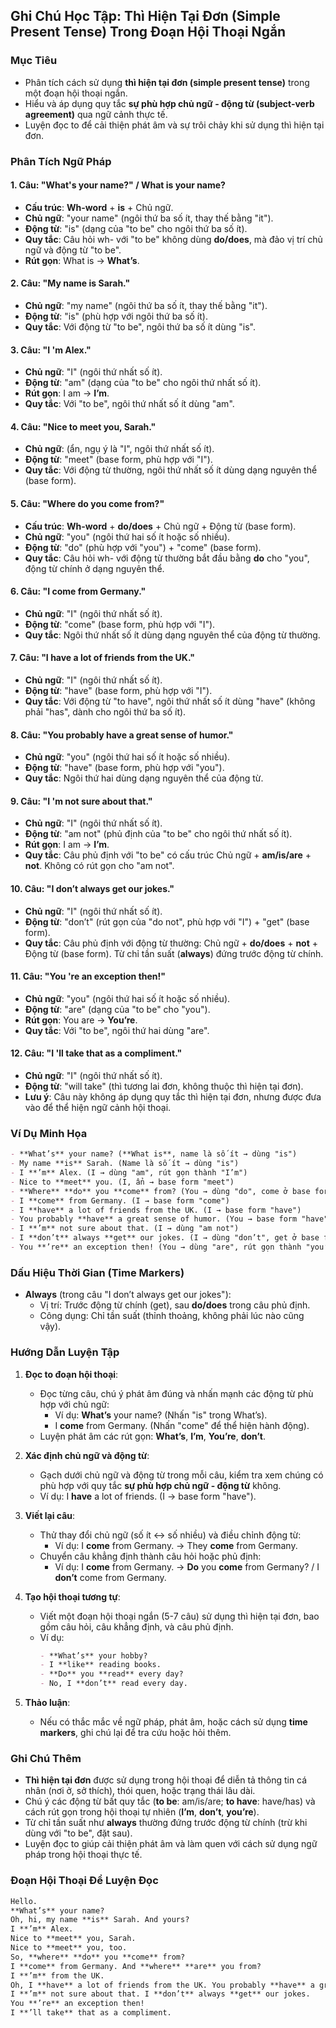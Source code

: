 ## Ghi Chú Học Tập: Thì Hiện Tại Đơn (Simple Present Tense) Trong Đoạn Hội Thoại Ngắn

### Mục Tiêu
- Phân tích cách sử dụng **thì hiện tại đơn (simple present tense)** trong một đoạn hội thoại ngắn.
- Hiểu và áp dụng quy tắc **sự phù hợp chủ ngữ - động từ (subject-verb agreement)** qua ngữ cảnh thực tế.
- Luyện đọc to để cải thiện phát âm và sự trôi chảy khi sử dụng thì hiện tại đơn.

### Phân Tích Ngữ Pháp

#### 1. Câu: "What's your name?" / **What is** your name?
- **Cấu trúc**: **Wh-word** + **is** + Chủ ngữ.
- **Chủ ngữ**: "your name" (ngôi thứ ba số ít, thay thế bằng "it").
- **Động từ**: "is" (dạng của "to be" cho ngôi thứ ba số ít).
- **Quy tắc**: Câu hỏi wh- với "to be" không dùng **do/does**, mà đảo vị trí chủ ngữ và động từ "to be".
- **Rút gọn**: What is → **What’s**.

#### 2. Câu: "My name **is** Sarah."
- **Chủ ngữ**: "my name" (ngôi thứ ba số ít, thay thế bằng "it").
- **Động từ**: "is" (phù hợp với ngôi thứ ba số ít).
- **Quy tắc**: Với động từ "to be", ngôi thứ ba số ít dùng "is".

#### 3. Câu: "I **'m** Alex."
- **Chủ ngữ**: "I" (ngôi thứ nhất số ít).
- **Động từ**: "am" (dạng của "to be" cho ngôi thứ nhất số ít).
- **Rút gọn**: I am → **I’m**.
- **Quy tắc**: Với "to be", ngôi thứ nhất số ít dùng "am".

#### 4. Câu: "Nice to **meet** you, Sarah."
- **Chủ ngữ**: (ẩn, ngụ ý là "I", ngôi thứ nhất số ít).
- **Động từ**: "meet" (base form, phù hợp với "I").
- **Quy tắc**: Với động từ thường, ngôi thứ nhất số ít dùng dạng nguyên thể (base form).

#### 5. Câu: "Where **do** you **come** from?"
- **Cấu trúc**: **Wh-word** + **do/does** + Chủ ngữ + Động từ (base form).
- **Chủ ngữ**: "you" (ngôi thứ hai số ít hoặc số nhiều).
- **Động từ**: "do" (phù hợp với "you") + "come" (base form).
- **Quy tắc**: Câu hỏi wh- với động từ thường bắt đầu bằng **do** cho "you", động từ chính ở dạng nguyên thể.

#### 6. Câu: "I **come** from Germany."
- **Chủ ngữ**: "I" (ngôi thứ nhất số ít).
- **Động từ**: "come" (base form, phù hợp với "I").
- **Quy tắc**: Ngôi thứ nhất số ít dùng dạng nguyên thể của động từ thường.

#### 7. Câu: "I **have** a lot of friends from the UK."
- **Chủ ngữ**: "I" (ngôi thứ nhất số ít).
- **Động từ**: "have" (base form, phù hợp với "I").
- **Quy tắc**: Với động từ "to have", ngôi thứ nhất số ít dùng "have" (không phải "has", dành cho ngôi thứ ba số ít).

#### 8. Câu: "You probably **have** a great sense of humor."
- **Chủ ngữ**: "you" (ngôi thứ hai số ít hoặc số nhiều).
- **Động từ**: "have" (base form, phù hợp với "you").
- **Quy tắc**: Ngôi thứ hai dùng dạng nguyên thể của động từ.

#### 9. Câu: "I **'m** not sure about that."
- **Chủ ngữ**: "I" (ngôi thứ nhất số ít).
- **Động từ**: "am not" (phủ định của "to be" cho ngôi thứ nhất số ít).
- **Rút gọn**: I am → **I’m**.
- **Quy tắc**: Câu phủ định với "to be" có cấu trúc Chủ ngữ + **am/is/are** + **not**. Không có rút gọn cho "am not".

#### 10. Câu: "I **don’t** always **get** our jokes."
- **Chủ ngữ**: "I" (ngôi thứ nhất số ít).
- **Động từ**: "don’t" (rút gọn của "do not", phù hợp với "I") + "get" (base form).
- **Quy tắc**: Câu phủ định với động từ thường: Chủ ngữ + **do/does** + **not** + Động từ (base form). Từ chỉ tần suất (**always**) đứng trước động từ chính.

#### 11. Câu: "You **'re** an exception then!"
- **Chủ ngữ**: "you" (ngôi thứ hai số ít hoặc số nhiều).
- **Động từ**: "are" (dạng của "to be" cho "you").
- **Rút gọn**: You are → **You’re**.
- **Quy tắc**: Với "to be", ngôi thứ hai dùng "are".

#### 12. Câu: "I **'ll take** that as a compliment."
- **Chủ ngữ**: "I" (ngôi thứ nhất số ít).
- **Động từ**: "will take" (thì tương lai đơn, không thuộc thì hiện tại đơn).
- **Lưu ý**: Câu này không áp dụng quy tắc thì hiện tại đơn, nhưng được đưa vào để thể hiện ngữ cảnh hội thoại.

### Ví Dụ Minh Họa
```markdown
- **What’s** your name? (**What is**, name là số ít → dùng "is")
- My name **is** Sarah. (Name là số ít → dùng "is")
- I **’m** Alex. (I → dùng "am", rút gọn thành "I’m")
- Nice to **meet** you. (I, ẩn → base form "meet")
- **Where** **do** you **come** from? (You → dùng "do", come ở base form)
- I **come** from Germany. (I → base form "come")
- I **have** a lot of friends from the UK. (I → base form "have")
- You probably **have** a great sense of humor. (You → base form "have")
- I **’m** not sure about that. (I → dùng "am not")
- I **don’t** always **get** our jokes. (I → dùng "don’t", get ở base form, always trước động từ chính)
- You **’re** an exception then! (You → dùng "are", rút gọn thành "you’re")
```

### Dấu Hiệu Thời Gian (Time Markers)
- **Always** (trong câu "I don’t always get our jokes"):
  - Vị trí: Trước động từ chính (get), sau **do/does** trong câu phủ định.
  - Công dụng: Chỉ tần suất (thỉnh thoảng, không phải lúc nào cũng vậy).

### Hướng Dẫn Luyện Tập
1. **Đọc to đoạn hội thoại**:
   - Đọc từng câu, chú ý phát âm đúng và nhấn mạnh các động từ phù hợp với chủ ngữ:
     - Ví dụ: **What’s** your name? (Nhấn "is" trong What’s).
     - I **come** from Germany. (Nhấn "come" để thể hiện hành động).
   - Luyện phát âm các rút gọn: **What’s**, **I’m**, **You’re**, **don’t**.

2. **Xác định chủ ngữ và động từ**:
   - Gạch dưới chủ ngữ và động từ trong mỗi câu, kiểm tra xem chúng có phù hợp với quy tắc **sự phù hợp chủ ngữ - động từ** không.
   - Ví dụ: I **have** a lot of friends. (I → base form "have").

3. **Viết lại câu**:
   - Thử thay đổi chủ ngữ (số ít ↔ số nhiều) và điều chỉnh động từ:
     - Ví dụ: I **come** from Germany. → They **come** from Germany.
   - Chuyển câu khẳng định thành câu hỏi hoặc phủ định:
     - Ví dụ: I **come** from Germany. → **Do** you **come** from Germany? / I **don’t** come from Germany.

4. **Tạo hội thoại tương tự**:
   - Viết một đoạn hội thoại ngắn (5-7 câu) sử dụng thì hiện tại đơn, bao gồm câu hỏi, câu khẳng định, và câu phủ định.
   - Ví dụ:
     ```markdown
     - **What’s** your hobby?
     - I **like** reading books.
     - **Do** you **read** every day?
     - No, I **don’t** read every day.
     ```

5. **Thảo luận**:
   - Nếu có thắc mắc về ngữ pháp, phát âm, hoặc cách sử dụng **time markers**, ghi chú lại để tra cứu hoặc hỏi thêm.

### Ghi Chú Thêm
- **Thì hiện tại đơn** được sử dụng trong hội thoại để diễn tả thông tin cá nhân (nơi ở, sở thích), thói quen, hoặc trạng thái lâu dài.
- Chú ý các động từ bất quy tắc (**to be**: am/is/are; **to have**: have/has) và cách rút gọn trong hội thoại tự nhiên (**I’m**, **don’t**, **you’re**).
- Từ chỉ tần suất như **always** thường đứng trước động từ chính (trừ khi dùng với "to be", đặt sau).
- Luyện đọc to giúp cải thiện phát âm và làm quen với cách sử dụng ngữ pháp trong hội thoại thực tế.

### Đoạn Hội Thoại Để Luyện Đọc
```markdown
Hello.  
**What’s** your name?  
Oh, hi, my name **is** Sarah. And yours?  
I **’m** Alex.  
Nice to **meet** you, Sarah.  
Nice to **meet** you, too.  
So, **where** **do** you **come** from?  
I **come** from Germany. And **where** **are** you from?  
I **’m** from the UK.  
Oh, I **have** a lot of friends from the UK. You probably **have** a great sense of humor.  
I **’m** not sure about that. I **don’t** always **get** our jokes.  
You **’re** an exception then!  
I **’ll take** that as a compliment.
```